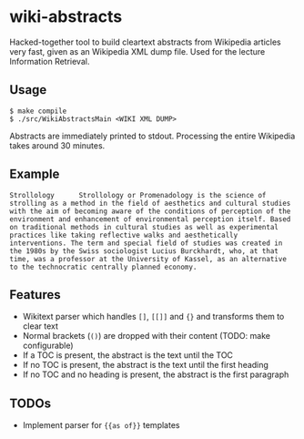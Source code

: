 # wiki-abstracts

Hacked-together tool to build cleartext abstracts from Wikipedia articles very fast, given as an Wikipedia XML dump file. Used for the lecture Information Retrieval.

## Usage

    $ make compile
    $ ./src/WikiAbstractsMain <WIKI XML DUMP>

Abstracts are immediately printed to stdout. Processing the entire Wikipedia takes around 30 minutes.

## Example

    Strollology      Strollology or Promenadology is the science of strolling as a method in the field of aesthetics and cultural studies with the aim of becoming aware of the conditions of perception of the environment and enhancement of environmental perception itself. Based on traditional methods in cultural studies as well as experimental practices like taking reflective walks and aesthetically interventions. The term and special field of studies was created in the 1980s by the Swiss sociologist Lucius Burckhardt, who, at that time, was a professor at the University of Kassel, as an alternative to the technocratic centrally planned economy.

## Features

* Wikitext parser which handles ``[]``, ``[[]]`` and ``{}`` and transforms them to clear text
* Normal brackets (``()``) are dropped with their content (TODO: make configurable)
* If a TOC is present, the abstract is the text until the TOC
* If no TOC is present, the abstract is the text until the first heading
* If no TOC and no heading is present, the abstract is the first paragraph

## TODOs

* Implement parser for ``{{as of}}`` templates
